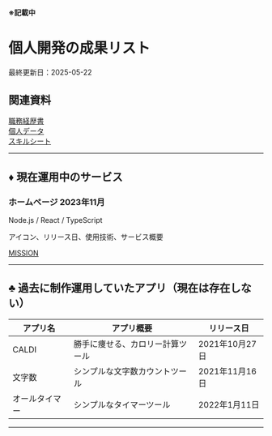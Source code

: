 #### ※記載中

# 個人開発の成果リスト
最終更新日：2025-05-22
## 関連資料
[職務経歴書](/README.md)  
[個人データ](personal-data.md)  
[スキルシート](/skill-sheet.md)  

---

## ♦️ 現在運用中のサービス　　

### ホームページ 2023年11月
Node.js / React / TypeScript

アイコン、リリース日、使用技術、サービス概要

[MISSION](https://apps.apple.com/jp/app/mission-%E3%82%B2%E3%83%BC%E3%83%A0%E6%84%9F%E8%A6%9A%E3%81%AE%E3%82%BF%E3%82%B9%E3%82%AF%E7%AE%A1%E7%90%86%E3%82%84todo%E3%83%AA%E3%82%B9%E3%83%88/id6480329186?l=en-US)

---

## ♣️ 過去に制作運用していたアプリ（現在は存在しない）
| アプリ名 | アプリ概要 | リリース日 |
|------|------------|------|
| CALDI | 勝手に痩せる、カロリー計算ツール | 2021年10月27日 |
| 文字数 | シンプルな文字数カウントツール | 2021年11月16日 |
| オールタイマー | シンプルなタイマーツール | 2022年1月11日 |

---
